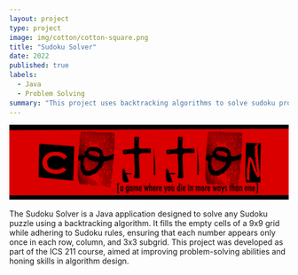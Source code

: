 ```yaml
---
layout: project
type: project
image: img/cotton/cotton-square.png
title: "Sudoku Solver"
date: 2022
published: true
labels:
  - Java
  - Problem Solving
summary: "This project uses backtracking algorithms to solve sudoku problems"
---
```


<img class="img-fluid" src="../img/cotton/cotton-header.png">

The Sudoku Solver is a Java application designed to solve any Sudoku puzzle using a backtracking algorithm. It fills the empty cells of a 9x9 grid while adhering to Sudoku rules, ensuring that each number appears only once in each row, column, and 3x3 subgrid. This project was developed as part of the ICS 211 course, aimed at improving problem-solving abilities and honing skills in algorithm design.
